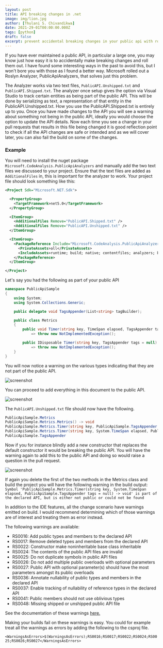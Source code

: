 ```yaml
---
layout: post
title: API breaking changes in .net
image: img/lion.jpg
author: [Thulani S. Chivandikwa]
date: 2021-29-01T00:00:00.000Z
tags: [python]
draft: false
excerpt: prevent accidental breaking changes in your public api with roslyn
---
```


If you have ever maintained a public API, in particular a large one, you may know just how easy it is to accidentally make breaking changes and roll them out. I have found some interesting ways in the past to avoid this, but I won't bore you with those as I found a better way. Microsoft rolled out a Roslyn Analyzer, PublicApiAnalyzers, that solves just this problem.

The Analyzer works via two text files, `PublicAPI.Unshipped.txt` and `PublicAPI.Shipped.txt`. The analyzer once setup gives the option via Visual Studio to track certain entities as being part of the public API. This will be done by serializing as text, a representation of that entity in the PublicAPI.Unshipped.txt. How you use the PublicAPI.Shipped.txt is entirely up to you. Once you have made changes to the API you will see a warning about something not being in the public API, ideally you would choose the option to update the API details. Now each time you see a change in your pull requests that results in this file being changed it is good reflection point to check if all the API changes are safe or intended and as we will cover later, you can also fail the build on some of the changes.

### Example

You will need to install the nuget package `Microsoft.CodeAnalysis.PublicApiAnalyzers` and manually add the two text files we discussed to your project. Ensure that the text files are added as `AdditionalFiles` in, this is important for the analyzer to work. Your project file should look something like this:

```xml
<Project Sdk="Microsoft.NET.Sdk">

  <PropertyGroup>
    <TargetFramework>net5.0</TargetFramework>
  </PropertyGroup>

  <ItemGroup>
    <AdditionalFiles Remove="PublicAPI.Shipped.txt" />
    <AdditionalFiles Remove="PublicAPI.Unshipped.txt" />
  </ItemGroup>

  <ItemGroup>
    <PackageReference Include="Microsoft.CodeAnalysis.PublicApiAnalyzers" Version="3.3.2">
      <PrivateAssets>all</PrivateAssets>
      <IncludeAssets>runtime; build; native; contentfiles; analyzers; buildtransitive</IncludeAssets>
    </PackageReference>
  </ItemGroup>

</Project>
```

Let's say you had the following as part of your public API

```csharp
namespace PublicApiSample
{
    using System;
    using System.Collections.Generic;

    public delegate void TagsAppender(List<string> tagBuilder);

    public class Metrics
    {
        public void Timer(string key, TimeSpan elapsed, TagsAppender tags = null)
            => throw new NotImplementedException();

        public IDisposable Timer(string key, TagsAppender tags = null)
            => throw new NotImplementedException();
    }
}
```

You will now notice a warning on the various types indicating that they are not part of the public API.

![screenshot](https://raw.githubusercontent.com/chivandikwa/gatsby-thulani-chivandikwa/master/src/content/img/screenshots/tracking-breaking-changes/1.jpg)

You can proceed to add everything in this document to the public API.

![screenshot](https://raw.githubusercontent.com/chivandikwa/gatsby-thulani-chivandikwa/master/src/content/img/screenshots/tracking-breaking-changes/2.jpg)

The `PublicAPI.Unshipped.txt` file should now have the following.

```csharp
PublicApiSample.Metrics
PublicApiSample.Metrics.Metrics() -> void
PublicApiSample.Metrics.Timer(string key, PublicApiSample.TagsAppender tags = null) -> System.IDisposable
PublicApiSample.Metrics.Timer(string key, System.TimeSpan elapsed, PublicApiSample.TagsAppender tags = null) -> void
PublicApiSample.TagsAppender
```

Now if you for instance blindly add a new constructor that replaces the default constructor it would be breaking the public API. You will have the warning again to add this to the public API and doing so would raise a question in the pull request.

![screenshot](https://raw.githubusercontent.com/chivandikwa/gatsby-thulani-chivandikwa/master/src/content/img/screenshots/tracking-breaking-changes/3.jpg)

If again you delete the first of the two methods in the Metrics class and build the project you will have the following warning in the build output:
`Symbol 'PublicApiSample.Metrics.Timer(string key, System.TimeSpan elapsed, PublicApiSample.TagsAppender tags = null) -> void' is part of the declared API, but is either not public or could not be found`

In addition to the IDE features, all the change scenario have warnings emitted on build. I would recommend determining which of those warnings are of interest and treating them as error instead.

The following warnings are available:

- RS0016: Add public types and members to the declared API
- RS0017: Remove deleted types and members from the declared API
- RS0022: Constructor make noninheritable base class inheritable
- RS0024: The contents of the public API files are invalid
- RS0025: Do not duplicate symbols in public API files
- RS0026: Do not add multiple public overloads with optional parameters
- RS0027: Public API with optional parameter(s) should have the most parameters amongst its public overloads
- RS0036: Annotate nullability of public types and members in the declared API
- RS0037: Enable tracking of nullability of reference types in the declared API
- RS0041: Public members should not use oblivious types
- RS0048: Missing shipped or unshipped public API file

See the documentation of these warnings [here.](https://github.com/dotnet/roslyn-analyzers/blob/master/src/PublicApiAnalyzers/Microsoft.CodeAnalysis.PublicApiAnalyzers.md)

Making your builds fail on these warnings is easy. You could for example treat all the warnings as errors by adding the following to the csproj file.

`<WarningsAsErrors>$(WarningsAsErrors);RS0016;RS0017;RS0022;RS0024;RS0025;RS0026;RS0027</WarningsAsErrors>`

